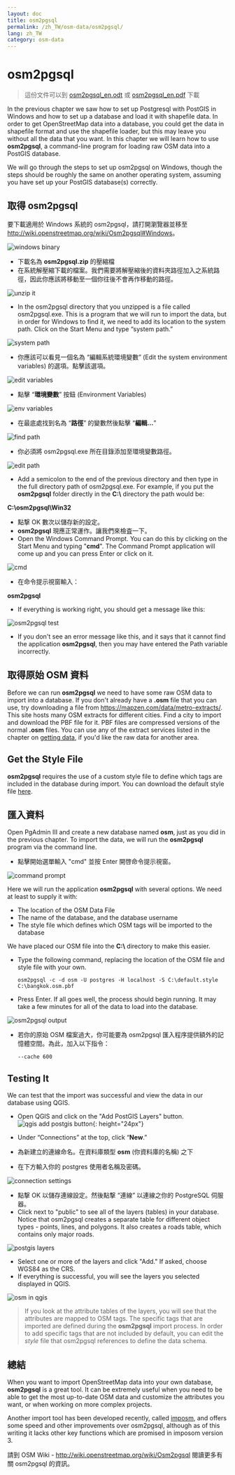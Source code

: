 ```yaml
---
layout: doc
title: osm2pgsql
permalink: /zh_TW/osm-data/osm2pgsql/
lang: zh_TW
category: osm-data
---
```


osm2pgsql
==========

> 這份文件可以到 [osm2pgsql_en.odt](/files/osm2pgsql_en.odt) 或 [osm2pgsql_en.pdf](/files/osm2pgsql_en.pdf) 下載  

In the previous chapter we saw how to set up Postgresql with PostGIS in Windows and how to set up a database and load it with shapefile data. In order to get OpenStreetMap data into a database, you could get the data in shapefile format and use the shapefile loader, but this may leave you without all the data that you want. In this chapter we will learn how to use **osm2pgsql**, a command-line program for loading raw OSM data into a PostGIS database.  

We will go through the steps to set up osm2pgsql on Windows, though the steps should be roughly the same on another operating system, assuming you have set up your PostGIS database(s) correctly.  

取得 osm2pgsql
-------------

要下載適用於 Windows 系統的 osm2pgsql，請打開瀏覽器並移至 <http://wiki.openstreetmap.org/wiki/Osm2pgsql#Windows>。  

![windows binary][]

- 下載名為 **osm2pgsql.zip** 的壓縮檔  
- 在系統解壓縮下載的檔案。我們需要將解壓縮後的資料夾路徑加入之系統路徑，因此你應該將移動至一個你往後不會再作移動的路徑。  

![unzip it][]

- In the osm2pgsql directory that you unzipped is a file called osm2pgsql.exe.  This is a program that we will run to import the data, but in order for Windows to find it, we need to add its location to the system path.  Click on the Start Menu and type “system path.”  

![system path][]

- 你應該可以看見一個名為 “編輯系統環境變數” (Edit the system environment variables)  的選項。點擊該選項。  

![edit variables][]

- 點擊 “**環境變數**” 按鈕 (Environment Variables)  

![env variables][]

- 在最底處找到名為 “**路徑**” 的變數然後點擊 “**編輯...**”  

![find path][]

- 你必須將 osm2pgsql.exe 所在目錄添加至環境變數路徑。  

![edit path][]

- Add a semicolon to the end of the previous directory and then type in the full directory path of osm2pgsql.exe.  For example, if you put the **osm2pgsql** folder directly in the **C:\\** directory the path would be:  
	
**C:\osm2pgsql\Win32**  

- 點撃 OK 數次以儲存新的設定。  
- **osm2pgsql** 現應正常運作。讓我們來檢査一下。  
- Open the Windows Command Prompt. You can do this by clicking on the Start Menu and typing "**cmd**". The Command Prompt application will come up and you can press Enter or click on it.  

![cmd][]

- 在命令提示視窗輸入：  

**osm2pgsql**

- If everything is working right, you should get a message like this:  

![osm2pgsql test][]

- If you don't see an error message like this, and it says that it cannot find the application **osm2pgsql**, then you may have entered the Path variable incorrectly.  

取得原始 OSM 資料
---------------------
Before we can run **osm2pgsql** we need to have some raw OSM data to import into a database. If you don't already have a **.osm** file that you can use, try downloading a file from <https://mapzen.com/data/metro-extracts/>. This site hosts many OSM extracts for different cities.  Find a city to import and download the PBF file for it. PBF files are compressed versions of the normal **.osm** files. You can use any of the extract services listed in the chapter on [getting data](/en/osm-data/getting-data), if you'd like the raw data for another area.  

Get the Style File
------------------
**osm2pgsql** requires the use of a custom style file to define which tags are included in the database during import. You can download the default style file [here](/files/default.style).  

匯入資料
-------------------
Open PgAdmin III and create a new database named **osm**, just as you did in the previous chapter. To import the data, we will run the **osm2pgsql** program via the command line. 

- 點擊開始選單輸入 "cmd" 並按 Enter 開啓命令提示視窗。  

![command prompt][]

Here we will run the application **osm2pgsql** with several options. We need at least to supply it with:  

- The location of the OSM Data File  
- The name of the database, and the database username  
- The style file which defines which OSM tags will be imported to the database  

We have placed our OSM file into the **C:\\** directory to make this easier.  

- Type the following command, replacing the location of the OSM file and style file with your own.

      osm2pgsql -c -d osm -U postgres -H localhost -S C:\default.style C:\bangkok.osm.pbf  

- Press Enter. If all goes well, the process should begin running. It may take a few minutes for all of the data to load into the database.  

![osm2pgsql output][]

- 若你的原始 OSM 檔案過大，你可能要為 osm2pgsql 匯入程序提供額外的記憶體空間。為此，加入以下指令：  

      --cache 600

Testing It
-----------

We can test that the import was successful and view the data in our database using QGIS.  

- Open QGIS and click on the "Add PostGIS Layers" button. ![qgis add postgis button][]{: height="24px"}

- Under “Connections” at the top, click “**New**.”  
- 為新建立的連線命名。在資料庫類型 **osm** (你資料庫的名稱) 之下  
- 在下方輸入你的 postgres 使用者名稱及密碼。  

![connection settings][]

- 點撃 OK 以儲存連線設定。然後點撃 “連線” 以連線之你的 PostgreSQL 伺服器。  
- Click next to "public" to see all of the layers (tables) in your database. Notice that osm2pgsql creates a separate table for different object types - points, lines, and polygons. It also creates a roads table, which contains only major roads.  

![postgis layers][]

- Select one or more of the layers and click "Add." If asked, choose WGS84 as the CRS.  
- If everything is successful, you will see the layers you selected displayed in QGIS.  

![osm in qgis][]

> If you look at the attribute tables of the layers, you will see that the attributes are mapped to OSM tags. The specific tags that are imported are defined during the **osm2pgsql** import process. In order to add specific tags that are not included by default, you can edit the *style* file that osm2pgsql references to define the data schema.  


總結
-------

When you want to import OpenStreetMap data into your own database, **osm2pgsql** is a great tool. It can be extremely useful when you need to be able to get the most up-to-date OSM data and customize the attributes you want, or when working on more complex projects.  

Another import tool has been developed recently, called [imposm](http://imposm.org/), and offers some speed and other improvements over osm2pgsql, although as of this writing it lacks other key functions which are promised in imposom version 3.  

請到 OSM Wiki - <http://wiki.openstreetmap.org/wiki/Osm2pgsql> 閱讀更多有關 osm2pgsql 的資訊。  


[windows binary]: /images/osm-data/windows-binary.png
[unzip it]: /images/osm-data/unzip-it.png
[system path]: /images/osm-data/system-path.png
[edit variables]: /images/osm-data/edit-environment-variables.png
[env variables]: /images/osm-data/environment-variables.png
[find path]: /images/osm-data/find-path.png
[edit path]: /images/osm-data/edit-path-variable.png
[cmd]: /images/osm-data/cmd.png
[osm2pgsql test]: /images/osm-data/osm2pgsql-test.png
[command prompt]: /images/osm-data/command-prompt.png
[osm2pgsql output]: /images/osm-data/osm2pgsql-output.png
[qgis add postgis button]: /images/osm-data/add-postgis-button.png
[connection settings]: /images/osm-data/connection-settings.png
[postgis layers]: /images/osm-data/postgis-layers.png
[osm in qgis]: /images/osm-data/osm-in-qgis.png
